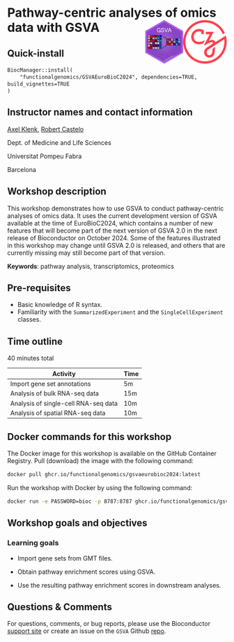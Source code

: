 # Pathway-centric analyses of omics data with GSVA <img align="right" src="images/CZI.png" height="100"/> <img align="right" src="images/GSVA.png" height="100"/>

## Quick-install

```
BiocManager::install(
    "functionalgenomics/GSVAEuroBioC2024", dependencies=TRUE, build_vignettes=TRUE
)
```

## Instructor names and contact information

[Axel Klenk](mailto:axelvolker.klenk@upf.edu),
[Robert Castelo](mailto:robert.castelo@upf.edu)

Dept. of Medicine and Life Sciences

Universitat Pompeu Fabra

Barcelona

## Workshop description

This workshop demonstrates how to use GSVA to conduct pathway-centric analyses of
omics data. It uses the current development version of GSVA available at the time
of EuroBioC2024, which contains a number of new features that will become part of
the next version of GSVA 2.0 in the next release of Bioconductor on October 2024.
Some of the features illustrated in this workshop may change until GSVA 2.0 is
released, and others that are currently missing may still become part of that
version.

**Keywords**: pathway analysis, transcriptomics, proteomics

## Pre-requisites

* Basic knowledge of R syntax.
* Familiarity with the `SummarizedExperiment` and the `SingleCellExperiment` classes.

## Time outline

40 minutes total

| Activity                             | Time |
|--------------------------------------|------|
| Import gene set annotations          |  5m  |
| Analysis of bulk RNA-seq data        | 15m  |
| Analysis of single-cell RNA-seq data | 10m  |
| Analysis of spatial RNA-seq data     | 10m  |

## Docker commands for this workshop

The Docker image for this workshop is available on the GitHub Container
Registry. Pull (download) the image with the following command:

```sh
docker pull ghcr.io/functionalgenomics/gsvaeurobioc2024:latest
```

Run the workshop with Docker by using the following command:

```sh
docker run -e PASSWORD=bioc -p 8787:8787 ghcr.io/functionalgenomics/gsvaeurobioc2024:latest
```

## Workshop goals and objectives

### Learning goals

* Import gene sets from GMT files.

* Obtain pathway enrichment scores using GSVA.

* Use the resulting pathway enrichment scores in downstream analyses.

## Questions & Comments

For questions, comments, or bug reports, please use the
Bioconductor [support site](https://support.bioconductor.org/) or create an
issue on the `GSVA` Github [repo](https://github.com/rcastelo/GSVA/issues).
